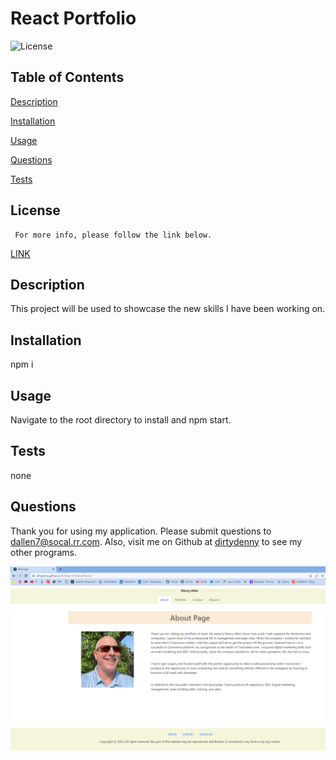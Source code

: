

# React Portfolio
![License](https://img.shields.io/badge/License-MIT-blue.svg)


## Table of Contents  
[Description](#description)
  
[Installation](#installation)
  
[Usage](#usage)
  
[Questions](#questions)
  
[Tests](#tests)
    

  ## License 
     For more info, please follow the link below.
  [LINK](https://opensource.org/license/MIT)

  ## Description

  This project will be used to showcase the new skills I have been working on.

  ## Installation

  npm i

  ## Usage

  Navigate to the root directory to install and npm start.

  ## Tests

  none

  ## Questions

  Thank you for using my application.  Please submit questions to dallen7@socal.rr.com.  Also, visit me on Github at 
    [dirtydenny](https://github.com/dirtydenny/) to see my other programs.

  ![](./src/assets/screenshot.png)
